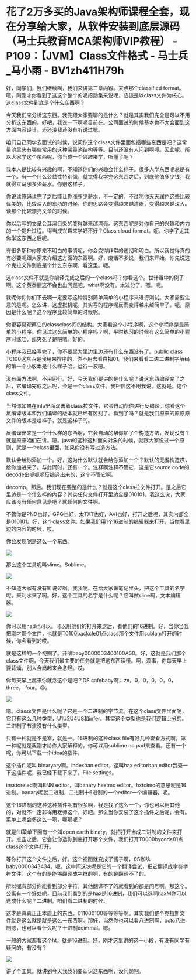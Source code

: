# 花了2万多买的Java架构师课程全套，现在分享给大家，从软件安装到底层源码（马士兵教育MCA架构师VIP教程） - P109：【JVM】Class文件格式 - 马士兵_马小雨 - BV1zh411H79h

好，同学们，我们继续啊，我们来讲第二章内容。来点那个classified format。嗯，刚刚才你看到了这这个整个的呃招勋集来说呢，应该是以class文件为核心。这class文件到底是个什么东西啊？

今天我们来分析这东西。我先跟大家要聊的是什么？就是其实我们完全是可以不用分析这东西的。好吧，我说一下啊呃目前在。公司面试的时候基本也不太会面到这方面内容设计。还还没我还没有听说过嗯。

咱们自己同学去面试的时候，说问你这个class文件里面包括哪些东西是吧？这常量池里头有哪些常用的这种常量池结构等等。目前还没有人问到啊呃。因此呢。所以大家学这个东西呢，你当成一个兴趣来学，听懂了吧？

我本人是比较有兴趣的啊，不知道你们的兴趣会什么样子。很多人学东西呢总是有一个。有一个什么公益性特别强，就觉得我学完这东西之后，到底他值多少钱，我就得立马涨多少薪水。你别这样子。

你说读原码读完了之后能让你涨多少薪水，不一定的。不过呢你天天润色这些比较优美的，比较深入的东西的时候，你的思路会变得越来越清晰，变得越来越深入。读那个比较漂亮文章的时候。

你以后写的文章会耳濡目染的变得越来越漂亮。这东西呢是对你自己的兴趣和内力的一个提升过程。得当成兴趣来学好不好？Class cloud format。呃，你学了尤其你学这东西之后呢。

有很多那种你原来不明白的事情呢，你会变得非常的透彻和明白。所以我觉得真的有必要呢跟大家来介绍这方面的东西啊。好，废话不多说，我们来开始。你先说这个克拉文件到底是个什么东东啊，看这里。呃。

这class文件不就是你编译完成之后的一个class吗？你看这个。世计当中的例子啊。这个英泰丽这不会也出问题吧，what啊没有。太过分了。嗯。呃。

我呢你你你们下去啊一定要写这种特别简单简单的小程序来进行测试。大家需要注意的是呢。怎么讲，这虚拟机呢，其实写的程序呢反而变得越来越简单了。呃，原因是什么呢？这个程序比较简单的时候呢。

你更容易观察它的classclass间的结构。大家看这个小程序啊，这个小程序是最简单的小程序。你见过这么简单的小程序吗？啊，平时练习的时候有这么简单的小程序可练哇，那爽死了是吧嗯。好的。

小程序我已经写完了，你不要里为里边里边还有什么东西没有了。public class T0100这东西是我用来排序的，你不用去看白扣01。我们来看看二进二进制字解码的第一个小版本是什么样子哈。运行一波嗯。

没有面方法啊，不用运行。好，今天我们要讲的是什么呢？说这东西编译完了之后，它编译完成之后呢，会是一个class文件。我相信这不用我说。这就是。这个class文件。

当然你如果在inla里面双击着class拉文件，它会自动帮你进行反编译。你看这个反编译版本和我们编译的版本就已经有区别了。看到了吗？就是我们原来的原原原文件的版本是啥样子，就是这样子的。

反编译出来是一个什么样的东西啊，它会自动的帮你加了个构造方法，发现没有？就是原来咱们在讲。嗯。java的这种这种面向对象的时候，就跟大家说过一个原则，就是一个class里面，如果你没有写过造方法。

默认会给你添加一个。好，这为什么默认就会给你添加一个？默认的无餐构造哎，给你加进来了。与此同时，还有一个。注释啊注释不管它，这是它source code的decode出呃呃呃反编译出来的，这个不管它啊。

decomp。那后。我们现在要整的是什么？就是这个class拉文件打开。是之后它里边是一个什么样的内容？其实任何文件打开里边全是010101。我这么说，大家应该没有任何意见是吧？就任何的文件啊。

不管你是PND也好，GPG也好，太TXT也好，AVI也好，打开之后呢，其实内部全是010101。好，这个class文件。如果我们用1个16进制的编辑器来打开。当你看里边的内容的时候，哎。

你会发现呢是这么一个东西。

![](img/0756a5fdbddf960eebfb2c2aa163adcb_1.png)

那么这个工具呢叫slime。Sublime。

![](img/0756a5fdbddf960eebfb2c2aa163adcb_3.png)

不知道大家有没有听说过啊。我我呢。在给大家做笔记里头，把这个工具的名字呢。来利水来了啊。好，这个工具的名字是什么呢？它叫做sline啊，文本编辑器。



![](img/0756a5fdbddf960eebfb2c2aa163adcb_5.png)

你可以用nad也可以。可以用他们的打开来之后，看他们的16进制。好，当你当我把刚才那个文件，也就是T0100backcle01点class那个文件用sublam打开的时候，你会看到的哎。

就是这样的一个视图了。开啡baby0000003400100A00。好，这就是我们那个class文件啊，今天我们最主要的任务就是把这东西读懂。啊，没事，你每天早上要背诵，别人合尚起来会念经。哎。

你每天早上起来你就念这个是吧？DS cafebaby啊，ze，0，0，0，0，0，three， four。😊。



![](img/0756a5fdbddf960eebfb2c2aa163adcb_7.png)

嗯。classs文件是什么呢？它是一个二进制的字节流。在这个class文件里面呢，它只有这么几种类型，U1U2U4U8和infer。其实这个类型也是我们逻辑上分的。二进制子节流没有什么类型。

只有一种就是不是零，就是一。16进制的这种class file有好几种查看方式啊。第一种呢就是我刚才给你大家解释的，你可以用sublime no pad来查看。还有一个呢，你可以下载一个idea的插件。

这个插件呢叫 binaryary啊。indexban editor，这叫hax editorban editor我查一下这插件呢，我已经下载下来了。File settings。

insstoreled啊叫BNN editor，叫banary hextmo editor。hxtcimo的意思呢是16进制。banary呢就二进制，二进制十6进制的一个editor一个编辑器。呃。

这个16进制的这种这种插件呢有很多啊，我是找了这么一个，你也可以用其他的，对就不一定非得用老师这个，好吧。那么当你安装了这个插件之后呢，会有。菜单上呢会多这么一项，哪项呢？

就是fill菜单下面有一个叫open earth binary，就把打开当成二进制的文件来打开。点击之后，它会让你选你到底打开哪个文件，我们打开T0000bycode01点class这个文件打开。

等你打开这个文件之后，好。这个视图就变成了酱子啊，0S咖啡baby0000343434。呃，这中间这块呢是它的一个翻译尝试，把它翻译成字符字符文件。这个有的是能够翻译成字符的啊，有的是翻译不了的。

所以呢有部分你能看到部分字符，其他翻译不了的就看到的都是问号啊。那这个。公寓有一个好处呢，目前我们看到的是hax是16进制，我们可以选啊haxM你可以选成什么呢？二进制。咱们看二进制的时候。

这才是真真正正本质上的东西。011000100等等等等啊。其实我们整个克拉斯文件就是这么就是就是这么一东西啊。那好，当然你也可以看八进制啊，octo八进制嗯，也可以看什么呢？十进制deimmal。嗯。

一般的大家都看这个ht，就是16进制。好，刚才这里讲的这一小段，有没有同学有疑问的，有没有？

![](img/0756a5fdbddf960eebfb2c2aa163adcb_9.png)

讲了个工具。就讲到今天我我们要认识这东西啊，没问题吧。